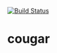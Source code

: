 [![Build Status](https://travis-ci.org/Swall0w/cougar.svg?branch=master)](https://travis-ci.org/Swall0w/cougar)
# cougar